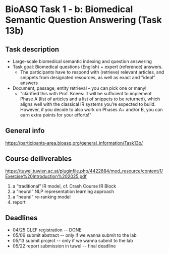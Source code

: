 # BioASQ Task 1 - b: Biomedical Semantic Question Answering (Task 13b)

## Task description
- Large-scale biomedical semantic indexing and question answering
- Task goal: Biomedical questions (English) + expert (reference) answers.
  - The participants have to respond with (retrieve) relevant articles, and snippets from designated resources, as well as exact and "ideal" answers
- Document, passage, entity retrieval – you can pick one or many!
  - "clarified this with Prof. Knees: it will be sufficient to implement Phase A (list of articles and a list of snippets to be returned), which aligns well with the classical IR systems you’re expected to build. However, if you decide to also work on Phases A+ and/or B, you can earn extra points for your efforts!"

## General info
https://participants-area.bioasq.org/general_information/Task13b/

## Course deiliverables
https://tuwel.tuwien.ac.at/pluginfile.php/4422884/mod_resource/content/1/Exercise%20Introduction%202025.pdf
1. a “traditional” IR model, cf. Crash Course IR Block
2. a “neural” NLP representation learning approach
3. a “neural” re-ranking model
4. report

## Deadlines
- 04/25 CLEF registration -- DONE
- 05/06 submit abstract -- only if we wanna submit to the lab
- 05/13 submit project -- only if we wanna submit to the lab
- 05/22 report submission in tuwel -- final deadline
